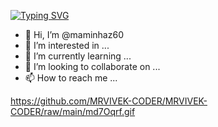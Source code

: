 [![Typing SVG](https://readme-typing-svg.herokuapp.com?color=%23FF0000&lines=WELCOME+TO+MY+GITHUB+MAMINHAZ60)](https://git.io/typing-svg)



- 👋 Hi, I’m @maminhaz60
- 👀 I’m interested in ...
- 🌱 I’m currently learning ...
- 💞️ I’m looking to collaborate on ...
- 📫 How to reach me ...

<!---
maminhaz60/maminhaz60 is a ✨ special ✨ repository because its `README.md` (this file) appears on your GitHub profile.
You can click the Preview link to take a look at your changes.
--->

https://github.com/MRVIVEK-CODER/MRVIVEK-CODER/raw/main/md7Oqrf.gif
